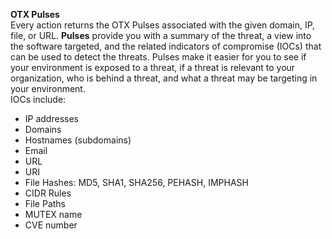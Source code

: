 [comment]: # " File: readme.md"
[comment]: # "  Copyright (c) 2019-2021 Splunk Inc."
[comment]: # ""
[comment]: # "Licensed under the Apache License, Version 2.0 (the 'License');"
[comment]: # "you may not use this file except in compliance with the License."
[comment]: # "You may obtain a copy of the License at"
[comment]: # ""
[comment]: # "    http://www.apache.org/licenses/LICENSE-2.0"
[comment]: # ""
[comment]: # "Unless required by applicable law or agreed to in writing, software distributed under"
[comment]: # "the License is distributed on an 'AS IS' BASIS, WITHOUT WARRANTIES OR CONDITIONS OF ANY KIND,"
[comment]: # "either express or implied. See the License for the specific language governing permissions"
[comment]: # "and limitations under the License."
[comment]: # ""
  
**OTX Pulses**  
Every action returns the OTX Pulses associated with the given domain, IP, file, or URL. **Pulses**
provide you with a summary of the threat, a view into the software targeted, and the related
indicators of compromise (IOCs) that can be used to detect the threats. Pulses make it easier for
you to see if your environment is exposed to a threat, if a threat is relevant to your organization,
who is behind a threat, and what a threat may be targeting in your environment.  
IOCs include:

-   IP addresses
-   Domains
-   Hostnames (subdomains)
-   Email
-   URL
-   URI
-   File Hashes: MD5, SHA1, SHA256, PEHASH, IMPHASH
-   CIDR Rules
-   File Paths
-   MUTEX name
-   CVE number
